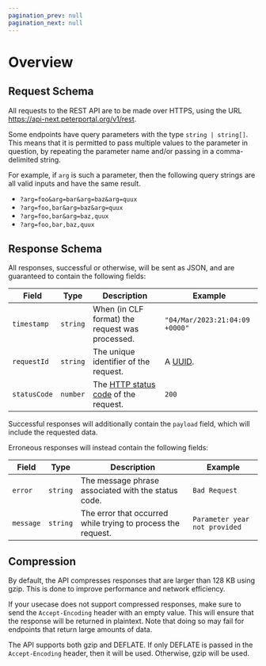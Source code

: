 ```yaml
---
pagination_prev: null
pagination_next: null
---
```


# Overview

## Request Schema

All requests to the REST API are to be made over HTTPS, using the URL https://api-next.peterportal.org/v1/rest.

Some endpoints have query parameters with the type `string | string[]`. This means that it is permitted to pass multiple values to the parameter in question, by repeating the parameter name and/or passing in a comma-delimited string.

For example, if `arg` is such a parameter, then the following query strings are all valid inputs and have the same result.

- `?arg=foo&arg=bar&arg=baz&arg=quux`
- `?arg=foo,bar&arg=baz&arg=quux`
- `?arg=foo,bar&arg=baz,quux`
- `?arg=foo,bar,baz,quux`

## Response Schema

All responses, successful or otherwise, will be sent as JSON, and are guaranteed to contain the following fields:

| Field        | Type     | Description                                                                                     | Example                                                                |
| ------------ | -------- | ----------------------------------------------------------------------------------------------- | ---------------------------------------------------------------------- |
| `timestamp`  | `string` | When (in CLF format) the request was processed.                                                 | `"04/Mar/2023:21:04:09 +0000"`                                         |
| `requestId`  | `string` | The unique identifier of the request.                                                           | A [UUID](https://en.wikipedia.org/wiki/Universally_unique_identifier). |
| `statusCode` | `number` | The [HTTP status code](https://en.wikipedia.org/wiki/List_of_HTTP_status_codes) of the request. | `200`                                                                  |

Successful responses will additionally contain the `payload` field, which will include the requested data.

Erroneous responses will instead contain the following fields:

| Field     | Type     | Description                                                  | Example                       |
| --------- | -------- | ------------------------------------------------------------ | ----------------------------- |
| `error`   | `string` | The message phrase associated with the status code.          | `Bad Request`                 |
| `message` | `string` | The error that occurred while trying to process the request. | `Parameter year not provided` |

## Compression

By default, the API compresses responses that are larger than 128 KB using gzip. This is done to improve performance and network efficiency.

If your usecase does not support compressed responses, make sure to send the `Accept-Encoding` header with an empty value. This will ensure that the response will be returned in plaintext. Note that doing so may fail for endpoints that return large amounts of data.

The API supports both gzip and DEFLATE. If only DEFLATE is passed in the `Accept-Encoding` header, then it will be used. Otherwise, gzip will be used.
